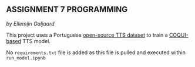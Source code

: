 ASSIGNMENT 7 PROGRAMMING
----------------------------
*by Ellemijn Galjaard*

This project uses a Portuguese [open-source TTS dataset](https://github.com/Edresson/TTS-Portuguese-Corpus) to train a [COQUI-based](https://github.com/coqui-ai/TTS) TTS model.  

No ``requirements.txt`` file is added as this file is pulled and executed within ``run_model.ipynb``

